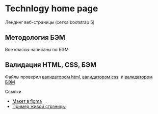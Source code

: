 # Technlogy home page

Лендинг веб-страницы (сетка bootstrap 5)

## Методология БЭМ
Все классы написаны по БЭМ

## Валидация HTML, CSS, БЭМ
Файлы проверил [валидатором html](https://validator.w3.org/), [валидатором css](https://jigsaw.w3.org/css-validator/), и [валидатором БЭМ](https://yoksel.github.io/html-tree/)

Ссылки
- [Макет в figma](https://www.figma.com/community/file/1138780166919543096)
- [Пример живой страницы](https://dimoncss.ru/myworks/technlogy-home-page/)